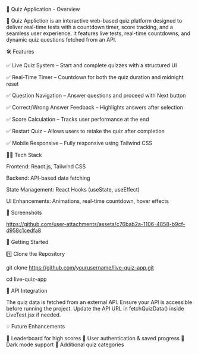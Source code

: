 
📌  Quiz Application - Overview

🚀  Quiz Appliction is an interactive web-based quiz platform designed to deliver real-time tests with a countdown timer, score tracking, and a seamless user experience. It features live tests, real-time countdowns, and dynamic quiz questions fetched from an API.

🛠 Features

✅ Live Quiz System – Start and complete quizzes with a structured UI

✅ Real-Time Timer – Countdown for both the quiz duration and midnight reset

✅ Question Navigation – Answer questions and proceed with Next button

✅ Correct/Wrong Answer Feedback – Highlights answers after selection

✅ Score Calculation – Tracks user performance at the end

✅ Restart Quiz – Allows users to retake the quiz after completion

✅ Mobile Responsive – Fully responsive using Tailwind CSS

🧑‍💻 Tech Stack

Frontend: React.js, Tailwind CSS

Backend: API-based data fetching

State Management: React Hooks (useState, useEffect)

UI Enhancements: Animations, real-time countdown, hover effects


📸 Screenshots

https://github.com/user-attachments/assets/c76bab2a-1106-4858-b9cf-d958c1cedfa8



🚀 Getting Started

1️⃣ Clone the Repository

git clone https://github.com/yourusername/live-quiz-app.git

cd live-quiz-app

📡 API Integration

The quiz data is fetched from an external API. Ensure your API is accessible before running the project. Update the API URL in fetchQuizData() inside LiveTest.jsx if needed.


💡 Future Enhancements

🔹 Leaderboard for high scores
🔹 User authentication & saved progress
🔹 Dark mode support
🔹 Additional quiz categories

